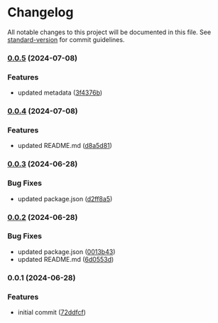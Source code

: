 # Changelog

All notable changes to this project will be documented in this file. See [standard-version](https://github.com/conventional-changelog/standard-version) for commit guidelines.

### [0.0.5](https://github.com/cedrick-ah/resilient-client/compare/v0.0.4...v0.0.5) (2024-07-08)


### Features

* updated metadata ([3f4376b](https://github.com/cedrick-ah/resilient-client/commit/3f4376b1d531383ba51ecf6ba8fc94ef0d2d9c31))

### [0.0.4](https://github.com/cedrick-ah/resilient-client/compare/v0.0.3...v0.0.4) (2024-07-08)


### Features

* updated README.md ([d8a5d81](https://github.com/cedrick-ah/resilient-client/commit/d8a5d819faa83437b7e0e8b88d562513a6efec06))

### [0.0.3](https://github.com/cedrick-ah/resilient-client/compare/v0.0.2...v0.0.3) (2024-06-28)


### Bug Fixes

* updated package.json ([d2ff8a5](https://github.com/cedrick-ah/resilient-client/commit/d2ff8a5137ac01cae2c17c6d54c5e9ee27a78069))

### [0.0.2](https://github.com/cedrick-ah/ts-node-pckg-starter/compare/v0.0.1...v0.0.2) (2024-06-28)


### Bug Fixes

* updated package.json ([0013b43](https://github.com/cedrick-ah/ts-node-pckg-starter/commit/0013b4303fb5a56a2496541886abf5d0a52109ed))
* updated README.md ([6d0553d](https://github.com/cedrick-ah/ts-node-pckg-starter/commit/6d0553dc89c47c9f9432d4f75627044a88904144))

### 0.0.1 (2024-06-28)


### Features

* initial commit ([72ddfcf](https://github.com/KryptaPay/ts-node-pckg-starter/commit/72ddfcf134f98d02dc9c77ba45d105dab3a7a45f))
